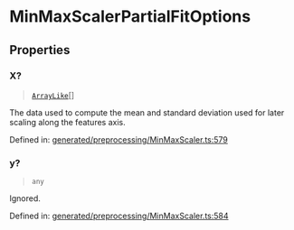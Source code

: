 # MinMaxScalerPartialFitOptions

## Properties

### X?

> [`ArrayLike`](../types/ArrayLike.md)[]

The data used to compute the mean and standard deviation used for later scaling along the features axis.

Defined in:  [generated/preprocessing/MinMaxScaler.ts:579](https://github.com/transitive-bullshit/scikit-learn-ts/blob/b59c1ff/packages/sklearn/src/generated/preprocessing/MinMaxScaler.ts#L579)

### y?

> `any`

Ignored.

Defined in:  [generated/preprocessing/MinMaxScaler.ts:584](https://github.com/transitive-bullshit/scikit-learn-ts/blob/b59c1ff/packages/sklearn/src/generated/preprocessing/MinMaxScaler.ts#L584)
